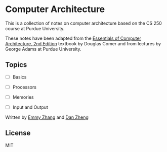 # Computer Architecture

This is a collection of notes on computer architecture based on the CS 250 course at Purdue University.

These notes have been adapted from the [Essentials of Computer Architecture, 2nd Edition](http://www.eca.cs.purdue.edu/CS250/ab.html) textbook by Douglas Comer and from lectures by George Adams at Purdue University. 

## Topics

- [ ] Basics
- [ ] Processors
- [ ] Memories
- [ ] Input and Output


Written by [Emmy Zhang](https://github.com/emmy917917) and [Dan Zheng](https://github.com/dan-zheng)

## License

MIT


